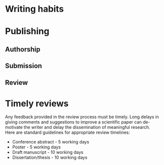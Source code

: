 # Writing habits

# Publishing
## Authorship
## Submission
## Review

# Timely reviews
Any feedback provided in the review process must be timely. Long delays in giving comments and suggestions to improve a scientific paper can de-motivate the writer and delay the dissemination of meaningful research. Here are standard guidelines for appropriate review timelines:
- Conference abstract - 5 working days
- Poster - 5 working days
- Draft manuscript - 10 working days
- Dissertation/thesis - 10 working days

